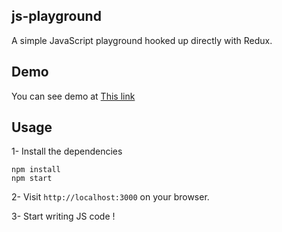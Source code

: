 ## js-playground

A simple JavaScript playground hooked up directly with Redux.

## Demo

You can see demo at [This link](https://abolkog.github.io/js-playground/index.html)

## Usage

1- Install the dependencies

```
npm install
npm start
```

2- Visit `http://localhost:3000` on your browser.

3- Start writing JS code !
